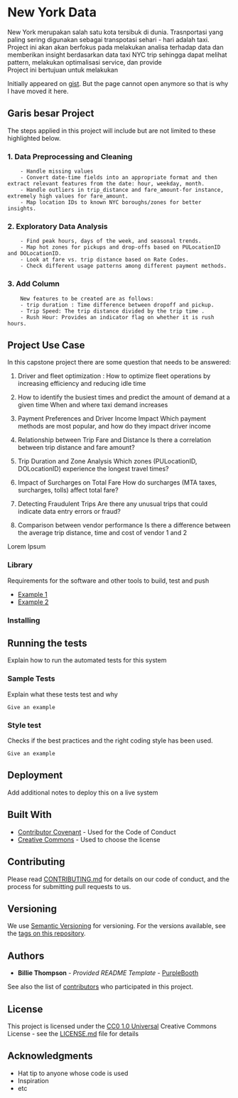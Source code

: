 # New York Data

New York merupakan salah satu kota tersibuk di dunia. Trasnportasi yang paling sering digunakan sebagai transpotasi sehari - hari adalah taxi. Project ini akan akan berfokus pada melakukan analisa terhadap data dan memberikan insight berdasarkan data taxi NYC trip sehingga dapat melihat pattern, melakukan optimalisasi service, dan provide      
Project ini bertujuan untuk melakukan

Initially appeared on
[gist](https://gist.github.com/PurpleBooth/109311bb0361f32d87a2). But the page cannot open anymore so that is why I have moved it here.
##  Garis besar Project
The steps applied in this project will include but are not limited to these highlighted below.

### 1. Data Preprocessing and Cleaning
        - Handle missing values 
        - Convert date-time fields into an appropriate format and then extract relevant features from the date: hour, weekday, month.
        - Handle outliers in trip_distance and fare_amount-for instance, extremely high values for fare_amount.
        - Map location IDs to known NYC boroughs/zones for better insights.
### 2. Exploratory Data Analysis
        - Find peak hours, days of the week, and seasonal trends.
        - Map hot zones for pickups and drop-offs based on PULocationID and DOLocationID.
        - Look at fare vs. trip distance based on Rate Codes.
        - Check different usage patterns among different payment methods.
### 3. Add Column
        New features to be created are as follows:
        - trip duration : Time difference between dropoff and pickup.
        - Trip Speed: The trip distance divided by the trip time .
        - Rush Hour: Provides an indicator flag on whether it is rush hours.


## Project Use Case
In this capstone project there are some question that needs to be answered:

1. Driver and fleet optimization : How to optimize fleet operations by increasing efficiency and reducing idle time

2. How to identify the busiest times and predict the amount of demand at a given time When and where taxi demand increases

3. Payment Preferences and Driver Income Impact Which payment methods are most popular, and how do they impact driver income

4. Relationship between Trip Fare and Distance Is there a correlation between trip distance and fare amount?

5. Trip Duration and Zone Analysis Which zones (PULocationID, DOLocationID) experience the longest travel times?
6. Impact of Surcharges on Total Fare How do surcharges (MTA taxes, surcharges, tolls) affect total fare?
7. Detecting Fraudulent Trips Are there any unusual trips that could indicate data entry errors or fraud?
8. Comparison between vendor performance Is there a difference between the average trip distance, time and cost of vendor 1 and 2

Lorem Ipsum

### Library

Requirements for the software and other tools to build, test and push 
- [Example 1](https://www.example.com)
- [Example 2](https://www.example.com)

### Installing



## Running the tests

Explain how to run the automated tests for this system

### Sample Tests

Explain what these tests test and why

    Give an example

### Style test

Checks if the best practices and the right coding style has been used.

    Give an example

## Deployment

Add additional notes to deploy this on a live system

## Built With

  - [Contributor Covenant](https://www.contributor-covenant.org/) - Used
    for the Code of Conduct
  - [Creative Commons](https://creativecommons.org/) - Used to choose
    the license

## Contributing

Please read [CONTRIBUTING.md](CONTRIBUTING.md) for details on our code
of conduct, and the process for submitting pull requests to us.

## Versioning

We use [Semantic Versioning](http://semver.org/) for versioning. For the versions
available, see the [tags on this
repository](https://github.com/PurpleBooth/a-good-readme-template/tags).

## Authors

  - **Billie Thompson** - *Provided README Template* -
    [PurpleBooth](https://github.com/PurpleBooth)

See also the list of
[contributors](https://github.com/PurpleBooth/a-good-readme-template/contributors)
who participated in this project.

## License

This project is licensed under the [CC0 1.0 Universal](LICENSE.md)
Creative Commons License - see the [LICENSE.md](LICENSE.md) file for
details

## Acknowledgments

  - Hat tip to anyone whose code is used
  - Inspiration
  - etc
